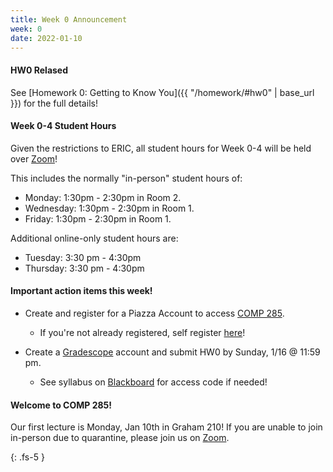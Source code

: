 ```yaml
---
title: Week 0 Announcement
week: 0
date: 2022-01-10
---
```


#### HW0 Relased

See [Homework 0: Getting to Know You]({{ "/homework/#hw0" | base_url }}) for the full details!

#### Week 0-4 Student Hours

Given the restrictions to ERIC, all student hours for Week 0-4 will be held over [Zoom](https://ncat.zoom.us/j/7927890938)!


This includes the normally "in-person" student hours of:

- Monday: 1:30pm - 2:30pm in Room 2.
- Wednesday: 1:30pm - 2:30pm in Room 1.
- Friday: 1:30pm - 2:30pm in Room 1.

Additional online-only student hours are:

- Tuesday: 3:30 pm - 4:30pm
- Thursday: 3:30 pm - 4:30pm

#### Important action items this week!

- Create and register for a Piazza Account to access [COMP 285](https://piazza.com/north_carolina_at_state_university/spring2022/comp285/home). 
  - If you're not already registered, self register [here](http://piazza.com/north_carolina_at_state_university/spring2022/comp285)!

- Create a [Gradescope](https://www.gradescope.com/courses/350304) account and submit HW0 by Sunday, 1/16 @ 11:59 pm. 
  - See syllabus on [Blackboard](https://blackboard.ncat.edu/webapps/blackboard/execute/modulepage/view?course_id=_3567742_1) for access code if needed!

#### Welcome to COMP 285! 

Our first lecture is Monday, Jan 10th in Graham 210! If you are unable to join in-person due to quarantine, please join us on [Zoom](https://ncat.zoom.us/s/99432621515?pwd=WmNzUWp4N1liSGZzWTBrQWZOMUlhZz09).



{: .fs-5 }
